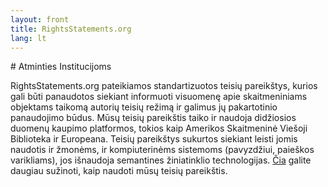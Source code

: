 ```yaml
---
layout: front
title: RightsStatements.org
lang: lt
---
```


<div class="box">
# Atminties Institucijoms

RightsStatements.org pateikiamos standartizuotos teisių pareikštys, kurios gali būti panaudotos siekiant informuoti visuomenę apie skaitmeniniams objektams taikomą autorių teisių režimą ir galimus jų pakartotinio panaudojimo būdus. Mūsų teisių pareikštis taiko ir naudoja didžiosios duomenų kaupimo platformos, tokios kaip Amerikos Skaitmeninė Viešoji Biblioteka ir Europeana. Teisių pareikštys sukurtos siekiant leisti jomis naudotis ir žmonėms, ir kompiuterinėms sistemoms (pavyzdžiui, paieškos varikliams), jos išnaudoja semantines žiniatinklio technologijas. [Čia]({{site.url}}/en/documentation#use-by-cultural-heritage-institutions) galite daugiau sužinoti, kaip naudoti mūsų teisių pareikštis.
</div>
